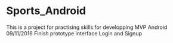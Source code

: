 # Sports_Android
This is a project for practising skills for developping MVP Android
09/11/2016
Finish prototype interface Login and Signup
